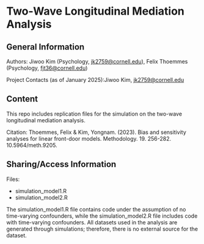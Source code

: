 # Two-Wave Longitudinal Mediation Analysis 

## General Information
Authors: Jiwoo Kim (Psychology, jk2759@cornell.edu), Felix Thoemmes (Psychology, fjt36@cornell.edu)

Project Contacts (as of January 2025):Jiwoo Kim, jk2759@cornell.edu

## Content
This repo includes replication files for the simulation on the two-wave longitudinal mediation analysis.

Citation: Thoemmes, Felix & Kim, Yongnam. (2023). Bias and sensitivity analyses for linear front-door models. Methodology. 19. 256-282. 10.5964/meth.9205. 

## Sharing/Access Information
Files: 
- simulation_model1.R
- simulation_model2.R

The simulation_model1.R file contains code under the assumption of no time-varying confounders, while the simulation_model2.R file includes code with time-varying confounders. All datasets used in the analysis are generated through simulations; therefore, there is no external source for the dataset.
